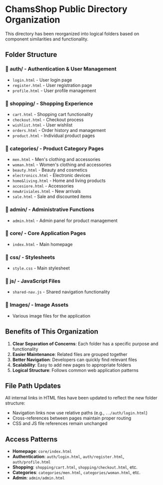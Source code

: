 # ChamsShop Public Directory Organization

This directory has been reorganized into logical folders based on component similarities and functionality.

## Folder Structure

### 📁 **auth/** - Authentication & User Management
- `login.html` - User login page
- `register.html` - User registration page  
- `profile.html` - User profile management

### 📁 **shopping/** - Shopping Experience
- `cart.html` - Shopping cart functionality
- `checkout.html` - Checkout process
- `wishlist.html` - User wishlist
- `orders.html` - Order history and management
- `product.html` - Individual product pages

### 📁 **categories/** - Product Category Pages
- `men.html` - Men's clothing and accessories
- `woman.html` - Women's clothing and accessories
- `beauty.html` - Beauty and cosmetics
- `electronics.html` - Electronic devices
- `home&living.html` - Home and living products
- `accesiore.html` - Accessories
- `newAriviales.html` - New arrivals
- `sale.html` - Sale and discounted items

### 📁 **admin/** - Administrative Functions
- `admin.html` - Admin panel for product management

### 📁 **core/** - Core Application Pages
- `index.html` - Main homepage

### 📁 **css/** - Stylesheets
- `style.css` - Main stylesheet

### 📁 **js/** - JavaScript Files
- `shared-nav.js` - Shared navigation functionality

### 📁 **Images/** - Image Assets
- Various image files for the application

## Benefits of This Organization

1. **Clear Separation of Concerns**: Each folder has a specific purpose and functionality
2. **Easier Maintenance**: Related files are grouped together
3. **Better Navigation**: Developers can quickly find relevant files
4. **Scalability**: Easy to add new pages to appropriate folders
5. **Logical Structure**: Follows common web application patterns

## File Path Updates

All internal links in HTML files have been updated to reflect the new folder structure:
- Navigation links now use relative paths (e.g., `../auth/login.html`)
- Cross-references between pages maintain proper routing
- CSS and JS file references remain unchanged

## Access Patterns

- **Homepage**: `core/index.html`
- **Authentication**: `auth/login.html`, `auth/register.html`, `auth/profile.html`
- **Shopping**: `shopping/cart.html`, `shopping/checkout.html`, etc.
- **Categories**: `categories/men.html`, `categories/woman.html`, etc.
- **Admin**: `admin/admin.html` 